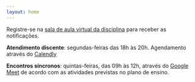 ```yaml
---
layout: home
---
```


Registre-se na [sala de aula virtual da disciplina](https://classroom.google.com/c/MjMyNTc1NTY5OTg1?cjc=ae7i2fu) para receber as notificações.

**Atendimento discente**: segundas-feiras das 18h às 20h. Agendamento através do [Calendly](https://calendly.com/daniel-saad/atendimento-discente)

**Encontros síncronos**: quintas-feiras, das 09h às 12h, através do [Google Meet](https://meet.google.com/rda-cdhp-pgn) de acordo com as atividades previstas no plano de ensino.